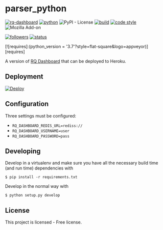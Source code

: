 # parser_python

[![rq-dashboard](https://img.shields.io/github/pipenv/locked/dependency-version/metabolize/rq-dashboard-on-heroku/rq-dashboard?style=flat-square)][pipfile]
[![python](https://img.shields.io/github/pipenv/locked/python-version/metabolize/rq-dashboard-on-heroku?style=flat-square)][pipfile]
![PyPI - License](https://img.shields.io/pypi/l/free?style=flat-square)
[![build](https://img.shields.io/circleci/project/github/metabolize/rq-dashboard-on-heroku?style=flat-square)][build]
[![code style](https://img.shields.io/badge/code%20style-black-black.svg?style=flat-square)][black]
<img alt="Mozilla Add-on" src="https://img.shields.io/amo/rating/dustman?style=flat-square&logo=appveyor">

[![followers](https://img.shields.io/github/followers/QuadDarv1ne?style=social)][pipfile]
[![status](https://img.shields.io/uptimerobot/status/m778918918-3e92c097147760ee39d02d36)][pipfile]

[![requires]:(python_version = '3.7'?style=flat-square&logo=appveyor)][requires]

[pipfile]: https://github.com/metabolize/rq-dashboard-on-heroku/blob/master/Pipfile
[build]: https://circleci.com/gh/metabolize/rq-dashboard-on-heroku/tree/master
[black]: https://black.readthedocs.io/en/stable/

A version of [RQ Dashboard][] that can be deployed to Heroku.

[rq dashboard]: https://github.com/eoranged/rq-dashboard


## Deployment

[![Deploy](https://www.herokucdn.com/deploy/button.svg)](https://heroku.com/deploy)


## Configuration

Three settings must be configured:

- `RQ_DASHBOARD_REDIS_URL=rediss://`
- `RQ_DASHBOARD_USERNAME=user`
- `RQ_DASHBOARD_PASSWORD=pass`

Developing
----------

Develop in a virtualenv and make sure you have all the necessary build
time (and run time) dependencies with

    $ pip install -r requirements.txt

Develop in the normal way with

    $ python setup.py develop
    
## License

This project is licensed - Free license.
